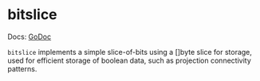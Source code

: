 # bitslice

Docs: [GoDoc](https://pkg.go.dev/goki.dev/etable/v2/bitslice)

`bitslice` implements a simple slice-of-bits using a []byte slice for storage, used for efficient storage of boolean data, such as projection connectivity patterns.

